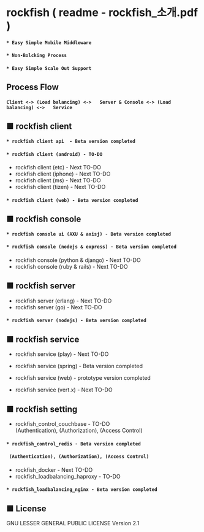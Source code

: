 # rockfish ( readme - rockfish_소개.pdf )


#### `* Easy Simple Mobile Middleware`

#### `* Non-Bolcking Process`

#### `* Easy Simple Scale Out Support`


## Process Flow

#### `Client <-> (Load balancing) <->   Server & Console <-> (Load balancing) <->   Service`


## ■ rockfish client
 
#### `* rockfish client api  - Beta version completed`
#### `* rockfish client (android) - TO-DO`

   * rockfish client (etc) - Next TO-DO
   * rockfish client (iphone) - Next TO-DO
   * rockfish client (ms) - Next TO-DO
   * rockfish client (tizen) - Next TO-DO
   
#### `* rockfish client (web) - Beta version completed`  


## ■ rockfish console
 
#### `* rockfish console ui (AXU & axisj) - Beta version completed` 
#### `* rockfish console (nodejs & express) - Beta version completed`   

   * rockfish console (python & django) - Next TO-DO   
   * rockfish console (ruby & rails) - Next TO-DO

## ■ rockfish server   
   * rockfish server (erlang) - Next TO-DO
   * rockfish server (go) - Next TO-DO
 
#### `* rockfish server (nodejs) - Beta version completed`
 
   
## ■ rockfish service
   * rockfish service (play) - Next TO-DO

   * rockfish service (spring) - Beta version completed
   * rockfish service (web) - prototype version completed

   * rockfish service (vert.x) - Next TO-DO
   
## ■ rockfish setting   
   * rockfish_control_couchbase - TO-DO  
     (Authentication), (Authorization), (Access Control) 

#### `* rockfish_control_redis - Beta version completed`  
#### ` (Authentication), (Authorization), (Access Control)` 

   * rockfish_docker - Next TO-DO   
   * rockfish_loadbalancing_haproxy - TO-DO 

#### `* rockfish_loadbalancing_nginx - Beta version completed`   

     
## ■ License
GNU LESSER GENERAL PUBLIC LICENSE Version 2.1
